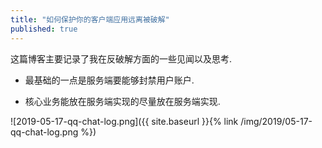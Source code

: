 ```yaml
---
title: "如何保护你的客户端应用远离被破解"
published: true
---
```


这篇博客主要记录了我在反破解方面的一些见闻以及思考.

+ 最基础的一点是服务端要能够封禁用户账户.

+ 核心业务能放在服务端实现的尽量放在服务端实现.

![2019-05-17-qq-chat-log.png]({{ site.baseurl }}{% link /img/2019/05-17-qq-chat-log.png %})

